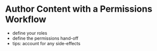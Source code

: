# Author Content with a Permissions Workflow

- define your roles
- define the permissions hand-off
- tips: account for any side-effects
